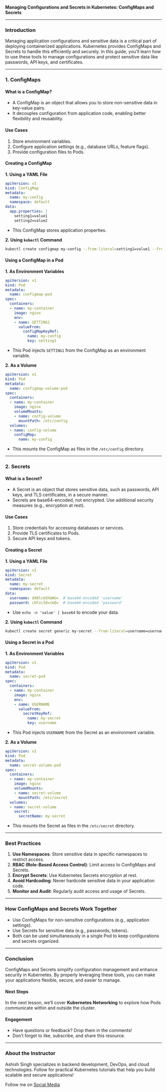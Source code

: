 **Managing Configurations and Secrets in Kubernetes: ConfigMaps and Secrets**

---

### **Introduction**
Managing application configurations and sensitive data is a critical part of deploying containerized applications. Kubernetes provides ConfigMaps and Secrets to handle this efficiently and securely. In this guide, you’ll learn how to use these tools to manage configurations and protect sensitive data like passwords, API keys, and certificates.

---

### **1. ConfigMaps**

#### **What is a ConfigMap?**
- A ConfigMap is an object that allows you to store non-sensitive data in key-value pairs.
- It decouples configuration from application code, enabling better flexibility and reusability.

#### **Use Cases**
1. Store environment variables.
2. Configure application settings (e.g., database URLs, feature flags).
3. Provide configuration files to Pods.

#### **Creating a ConfigMap**

**1. Using a YAML File**
```yaml
apiVersion: v1
kind: ConfigMap
metadata:
  name: my-config
  namespace: default
data:
  app.properties: |
    setting1=value1
    setting2=value2
```
- This ConfigMap stores application properties.

**2. Using `kubectl` Command**
```bash
kubectl create configmap my-config --from-literal=setting1=value1 --from-literal=setting2=value2
```

#### **Using a ConfigMap in a Pod**

**1. As Environment Variables**
```yaml
apiVersion: v1
kind: Pod
metadata:
  name: configmap-pod
spec:
  containers:
  - name: my-container
    image: nginx
    env:
    - name: SETTING1
      valueFrom:
        configMapKeyRef:
          name: my-config
          key: setting1
```
- This Pod injects `SETTING1` from the ConfigMap as an environment variable.

**2. As a Volume**
```yaml
apiVersion: v1
kind: Pod
metadata:
  name: configmap-volume-pod
spec:
  containers:
  - name: my-container
    image: nginx
    volumeMounts:
    - name: config-volume
      mountPath: /etc/config
  volumes:
  - name: config-volume
    configMap:
      name: my-config
```
- This mounts the ConfigMap as files in the `/etc/config` directory.

---

### **2. Secrets**

#### **What is a Secret?**
- A Secret is an object that stores sensitive data, such as passwords, API keys, and TLS certificates, in a secure manner.
- Secrets are base64-encoded, not encrypted. Use additional security measures (e.g., encryption at rest).

#### **Use Cases**
1. Store credentials for accessing databases or services.
2. Provide TLS certificates to Pods.
3. Secure API keys and tokens.

#### **Creating a Secret**

**1. Using a YAML File**
```yaml
apiVersion: v1
kind: Secret
metadata:
  name: my-secret
  namespace: default
data:
  username: dXNlcm5hbWU=  # base64-encoded 'username'
  password: cGFzc3dvcmQ=  # base64-encoded 'password'
```
- Use `echo -n 'value' | base64` to encode your data.

**2. Using `kubectl` Command**
```bash
kubectl create secret generic my-secret --from-literal=username=username --from-literal=password=password
```

#### **Using a Secret in a Pod**

**1. As Environment Variables**
```yaml
apiVersion: v1
kind: Pod
metadata:
  name: secret-pod
spec:
  containers:
  - name: my-container
    image: nginx
    env:
    - name: USERNAME
      valueFrom:
        secretKeyRef:
          name: my-secret
          key: username
```
- This Pod injects `USERNAME` from the Secret as an environment variable.

**2. As a Volume**
```yaml
apiVersion: v1
kind: Pod
metadata:
  name: secret-volume-pod
spec:
  containers:
  - name: my-container
    image: nginx
    volumeMounts:
    - name: secret-volume
      mountPath: /etc/secret
  volumes:
  - name: secret-volume
    secret:
      secretName: my-secret
```
- This mounts the Secret as files in the `/etc/secret` directory.

---

### **Best Practices**
1. **Use Namespaces**: Store sensitive data in specific namespaces to restrict access.
2. **RBAC (Role-Based Access Control)**: Limit access to ConfigMaps and Secrets.
3. **Encrypt Secrets**: Use Kubernetes Secrets encryption at rest.
4. **Avoid Hardcoding**: Never hardcode sensitive data in your application code.
5. **Monitor and Audit**: Regularly audit access and usage of Secrets.

---

### **How ConfigMaps and Secrets Work Together**
- Use ConfigMaps for non-sensitive configurations (e.g., application settings).
- Use Secrets for sensitive data (e.g., passwords, tokens).
- Both can be used simultaneously in a single Pod to keep configurations and secrets organized.

---

### **Conclusion**
ConfigMaps and Secrets simplify configuration management and enhance security in Kubernetes. By properly leveraging these tools, you can make your applications flexible, secure, and easier to manage.

#### **Next Steps**
In the next lesson, we’ll cover **Kubernetes Networking** to explore how Pods communicate within and outside the cluster.

#### **Engagement**
- Have questions or feedback? Drop them in the comments!
- Don’t forget to like, subscribe, and share this resource.

---

### **About the Instructor**
Ashish Singh specializes in backend development, DevOps, and cloud technologies. Follow for practical Kubernetes tutorials that help you build scalable and secure applications!

Follow me on [Social Media](https://ashishsingh.in/social-media/)